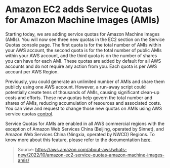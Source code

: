 # Amazon EC2 adds Service Quotas for Amazon Machine Images (AMIs)

Starting today, we are adding service quotas for Amazon Machine Images (AMIs). You will now see three new quotas in the EC2 section on the Service Quotas console page. The first quota is for the total number of AMIs within your AWS account, the second quota is for the total number of public AMIs within your AWS account, and the third quota is on the number of shares you can have for each AMI. These quotas are added by default for all AWS accounts and do not require any action from you. Each quota is per AWS account per AWS Region.

Previously, you could generate an unlimited number of AMIs and share them publicly using one AWS account. However, a run-away script could potentially create tens of thousands of AMIs, causing significant clean-up costs and efforts. These new quotas help govern the total number and shares of AMIs, reducing accumulation of resources and associated costs. You can view and request to change those new quotas on AMIs using AWS service quotas [control](https://console.aws.amazon.com/servicequotas/home).

Service Quotas for AMIs are enabled in all AWS commercial regions with the exception of Amazon Web Services China (Beijing, operated by Sinnet), and Amazon Web Services China (Ningxia, operated by NWCD) Regions. To know more about this feature, please refer to the documentation [here](https://docs.aws.amazon.com/AWSEC2/latest/UserGuide/ami-quotas.html).

> Source: https://aws.amazon.com/about-aws/whats-new/2022/10/amazon-ec2-service-quotas-amazon-machine-images-amis/